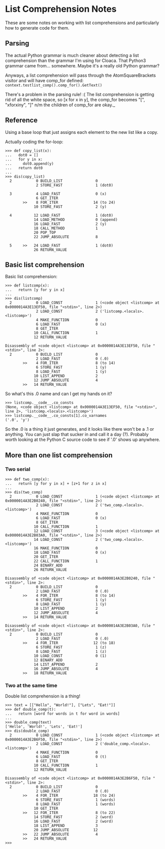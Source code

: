 # List Comprehension Notes

These are some notes on working with list comprehensions and particularly how to generate code for them.

## Parsing
The actual Python grammar is much cleaner about detecting a list comprehension than the grammar I'm using for Cloaca. That
Python3 grammar came from... somewhere. Maybe it's a really old Python grammar?

Anyways, a list comprehension will pass through the AtomSquareBrackets visitor and will have comp_for defined:
`context.testlist_comp().comp_for().GetText()`

There's a problem in the parsing rule! :(
The list comprehension is getting rid of all the white space, so [x for x in y], the comp_for becomes "[", "xforxiny", "]"
n/m the children of comp_for are okay._

## Reference

Using a base loop that just assigns each element to the new list like a copy.

Actually coding the for-loop:
```
>>> def copy_list(x):
...   dot0 = []
...   for y in x:
...     dot0.append(y)
...   return dot0
...
>>> dis(copy_list)
  2           0 BUILD_LIST               0
              2 STORE_FAST               1 (dot0)

  3           4 LOAD_FAST                0 (x)
              6 GET_ITER
        >>    8 FOR_ITER                14 (to 24)
             10 STORE_FAST               2 (y)

  4          12 LOAD_FAST                1 (dot0)
             14 LOAD_METHOD              0 (append)
             16 LOAD_FAST                2 (y)
             18 CALL_METHOD              1
             20 POP_TOP
             22 JUMP_ABSOLUTE            8

  5     >>   24 LOAD_FAST                1 (dot0)
             26 RETURN_VALUE
```

## Basic list comprehension
Basic list comprehension:
```
>>> def listcomp(x):
...   return [y for y in x]
...
>>> dis(listcomp)
  2           0 LOAD_CONST               1 (<code object <listcomp> at 0x0000014A3E13EF50, file "<stdin>", line 2>)
              2 LOAD_CONST               2 ('listcomp.<locals>.<listcomp>')
              4 MAKE_FUNCTION            0
              6 LOAD_FAST                0 (x)
              8 GET_ITER
             10 CALL_FUNCTION            1
             12 RETURN_VALUE

Disassembly of <code object <listcomp> at 0x0000014A3E13EF50, file "<stdin>", line 2>:
  2           0 BUILD_LIST               0
              2 LOAD_FAST                0 (.0)
        >>    4 FOR_ITER                 8 (to 14)
              6 STORE_FAST               1 (y)
              8 LOAD_FAST                1 (y)
             10 LIST_APPEND              2
             12 JUMP_ABSOLUTE            4
        >>   14 RETURN_VALUE
```

So what's this .0 name and can I get my hands on it?

```
>>> listcomp.__code__.co_consts
(None, <code object <listcomp> at 0x0000014A3E13EF50, file "<stdin>", line 2>, 'listcomp.<locals>.<listcomp>')
>>> listcomp.__code__.co_consts[1].co_varnames
('.0', 'y')
```

So the .0 is a thing it just generates, and it looks like there won't be a .1 or anything. You can just slap that sucker in and call it a day (?). 
Probably worth looking at the Python C source code to see if '.0' shows up anywhere.

## More than one list comprehension

### Two serial

```
>>> def two_comp(x):
...   return [y for y in x] + [z+1 for z in x]
...
>>> dis(two_comp)
  2           0 LOAD_CONST               1 (<code object <listcomp> at 0x0000014A3E2B0240, file "<stdin>", line 2>)
              2 LOAD_CONST               2 ('two_comp.<locals>.<listcomp>')
              4 MAKE_FUNCTION            0
              6 LOAD_FAST                0 (x)
              8 GET_ITER
             10 CALL_FUNCTION            1
             12 LOAD_CONST               3 (<code object <listcomp> at 0x0000014A3E2B03A0, file "<stdin>", line 2>)
             14 LOAD_CONST               2 ('two_comp.<locals>.<listcomp>')
             16 MAKE_FUNCTION            0
             18 LOAD_FAST                0 (x)
             20 GET_ITER
             22 CALL_FUNCTION            1
             24 BINARY_ADD
             26 RETURN_VALUE

Disassembly of <code object <listcomp> at 0x0000014A3E2B0240, file "<stdin>", line 2>:
  2           0 BUILD_LIST               0
              2 LOAD_FAST                0 (.0)
        >>    4 FOR_ITER                 8 (to 14)
              6 STORE_FAST               1 (y)
              8 LOAD_FAST                1 (y)
             10 LIST_APPEND              2
             12 JUMP_ABSOLUTE            4
        >>   14 RETURN_VALUE

Disassembly of <code object <listcomp> at 0x0000014A3E2B03A0, file "<stdin>", line 2>:
  2           0 BUILD_LIST               0
              2 LOAD_FAST                0 (.0)
        >>    4 FOR_ITER                12 (to 18)
              6 STORE_FAST               1 (z)
              8 LOAD_FAST                1 (z)
             10 LOAD_CONST               0 (1)
             12 BINARY_ADD
             14 LIST_APPEND              2
             16 JUMP_ABSOLUTE            4
        >>   18 RETURN_VALUE
```

### Two at the same time

Double list comprehension is a thing!
```
>>> text = [["Hello", "World!"], ["Lets", "Eat!"]]
>>> def double_comp(t):
...   return [word for words in t for word in words]
...
>>> double_comp(text)
['Hello', 'World!', 'Lets', 'Eat!']
>>> dis(double_comp)
  2           0 LOAD_CONST               1 (<code object <listcomp> at 0x0000014A3E2B6F50, file "<stdin>", line 2>)
              2 LOAD_CONST               2 ('double_comp.<locals>.<listcomp>')
              4 MAKE_FUNCTION            0
              6 LOAD_FAST                0 (t)
              8 GET_ITER
             10 CALL_FUNCTION            1
             12 RETURN_VALUE

Disassembly of <code object <listcomp> at 0x0000014A3E2B6F50, file "<stdin>", line 2>:
  2           0 BUILD_LIST               0
              2 LOAD_FAST                0 (.0)
        >>    4 FOR_ITER                18 (to 24)
              6 STORE_FAST               1 (words)
              8 LOAD_FAST                1 (words)
             10 GET_ITER
        >>   12 FOR_ITER                 8 (to 22)
             14 STORE_FAST               2 (word)
             16 LOAD_FAST                2 (word)
             18 LIST_APPEND              3
             20 JUMP_ABSOLUTE           12
        >>   22 JUMP_ABSOLUTE            4
        >>   24 RETURN_VALUE
>>>
```

